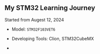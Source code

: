## My STM32 Learning Journey

Started from Augest 12, 2024

- Model: `STM32F103VET6`

- Developing Tools: Clion, STM32CubeMX

- 



